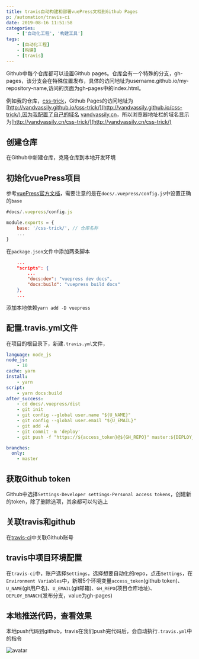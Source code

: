 ```yaml
---
title: travis自动构建和部署vuePress文档到Github Pages
p: /automation/travis-ci
date: 2019-08-16 11:51:58
categories: 
    - ['自动化工程', '构建工具']
tags: 
    - [自动化工程]
    - [构建]
    - [travis]
---
```


Github中每个仓库都可以设置Github pages。仓库会有一个特殊的分支，gh-pages，该分支会在特殊位置发布，具体的访问地址为username.github.io/my-repository-name,访问的页面为gh-pages中的index.html。

例如我的仓库，[css-trick](https://github.com/vandvassily/css-trick)，Github Pages的访问地址为 [http://vandvassily.github.io/css-trick/](http://vandvassily.github.io/css-trick/),因为我配置了自己的域名 [vandvassily.cn](vandvassily.cn)，所以浏览器地址栏的域名显示为[http://vandvassily.cn/css-trick/](http://vandvassily.cn/css-trick/)

## 创建仓库

在Github中新建仓库，克隆仓库到本地开发环境

## 初始化vuePress项目

参考[vuePress官方文档](https://vuepress.vuejs.org/zh/guide/)，需要注意的是在`docs/.vuepress/config.js`中设置正确的`base`

``` javascript
#docs/.vuepress/config.js

module.exports = {
    base: '/css-trick/', // 仓库名称
    ...
}
```

在`package.json`文件中添加两条脚本

```json
    ...
    "scripts": {
        ...
        "docs:dev": "vuepress dev docs",
        "docs:build": "vuepress build docs"
    },
    ...
```

添加本地依赖`yarn add -D vuepress`

## 配置.travis.yml文件

在项目的根目录下，新建`.travis.yml`文件，

```yaml
language: node_js
node_js:
    - 10
cache: yarn
install:
    - yarn
script:
    - yarn docs:build
after_success:
    - cd docs/.vuepress/dist
    - git init
    - git config --global user.name "${U_NAME}"
    - git config --global user.email "${U_EMAIL}"
    - git add -A
    - git commit -m 'deploy'
    - git push -f "https://${access_token}@${GH_REPO}" master:${DEPLOY_BRANCH}

branches:
  only:
    - master
```

## 获取Github token

Github中选择`Settings-Developer settings-Personal access tokens`，创建新的token，除了删除选项，其余都可以勾选上

## 关联travis和github

在[travis-ci](https://travis-ci.org/)中关联Github账号

## travis中项目环境配置

在`travis-ci`中，账户选择`Settings`，选择想要自动化的repo，点击`Settings`，在`Environment Variables`中，新增5个环境变量`access_token`(github token)、`U_NAME`(git用户名)、`U_EMAIL`(git邮箱)、`GH_REPO`(项目仓库地址)、`DEPLOY_BRANCH`(发布分支，value为gh-pages)

## 本地推送代码，查看效果

本地push代码到github，travis在我们push完代码后，会自动执行`.travis.yml`中的指令

<fancybox>![avatar](travis2.png)</fancybox>
